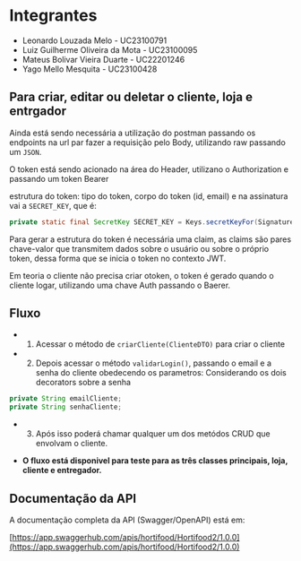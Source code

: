 # Integrantes
- Leonardo Louzada Melo - UC23100791
- Luiz Guilherme Oliveira da Mota - UC23100095
- Mateus Bolivar Vieira Duarte - UC22201246
- Yago Mello Mesquita - UC23100428

## Para criar, editar ou deletar o cliente, loja e entrgador
Ainda está sendo necessária a utilização do postman passando os endpoints na url par fazer a requisição pelo Body, utilizando raw passando um `JSON`.

O token está sendo acionado na área do Header, utilizano o Authorization e passando um token Bearer

estrutura do token: tipo do token, corpo do token (id, email) e na assinatura vai a `SECRET_KEY`, que é:
```java
private static final SecretKey SECRET_KEY = Keys.secretKeyFor(SignatureAlgorithm.HS256);
```

Para gerar a estrutura do token é necessária uma claim, as claims são pares chave-valor que transmitem dados sobre o usuário ou sobre o próprio token, dessa forma que se inicia o token no contexto JWT.

Em teoria o cliente não precisa criar otoken, o token é gerado quando o cliente logar, utilizando uma chave Auth passando o Baerer<token>.

## Fluxo

- 1. Acessar o método de `criarCliente(ClienteDTO)` para criar o cliente
- 2. Depois acessar o método `validarLogin()`, passando o email e a senha do cliente obedecendo os parametros: Considerando os dois decorators sobre a senha
```java
private String emailCliente;
private String senhaCliente; 
```
- 3. Após isso poderá chamar qualquer um dos metódos CRUD que envolvam o cliente.

- __O fluxo está disponivel para teste para as três classes principais, loja, cliente e entregador.__

## Documentação da API

A documentação completa da API (Swagger/OpenAPI) está em:

[https://app.swaggerhub.com/apis/hortifood/Hortifood2/1.0.0](https://app.swaggerhub.com/apis/hortifood/Hortifood2/1.0.0)

